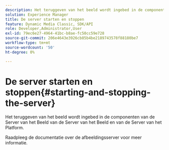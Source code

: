 ```yaml
---
description: Het teruggeven van het beeld wordt ingebed in de componenten van de Server van het Beeld van de Server van het Beeld en van de Server van het Platform.
solution: Experience Manager
title: De server starten en stoppen
feature: Dynamic Media Classic, SDK/API
role: Developer,Administrator,User
exl-id: 79ec6e27-4964-41bc-b8ae-fc50cc59e728
source-git-commit: 206e4643e3926cb85b4be2189743578f88180be7
workflow-type: tm+mt
source-wordcount: '50'
ht-degree: 0%

---
```


# De server starten en stoppen{#starting-and-stopping-the-server}

Het teruggeven van het beeld wordt ingebed in de componenten van de Server van het Beeld van de Server van het Beeld en van de Server van het Platform.

Raadpleeg de documentatie over de afbeeldingsserver voor meer informatie.
